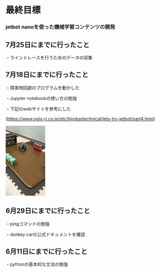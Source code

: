 # 最終目標
### jetbot nanoを使った機械学習コンテンツの開発

## 7月25日にまでに行ったこと
・ライントレースを行うためのデータの収集

## 7月18日にまでに行ったこと
・障害物回避のプログラムを動かした

・Jupyter notebookの使い方の勉強

・下記のwebサイトを参考にした

(https://www.ogis-ri.co.jp/otc/hiroba/technical/lets-try-jetbot/part4.html)

![demo](firstdemo.gif)

## 6月29日にまでに行ったこと
・pingコマンドの勉強

・donkey carの公式ドキュメントを確認
## 6月11日にまでに行ったこと
・pythonの基本的な文法の勉強

